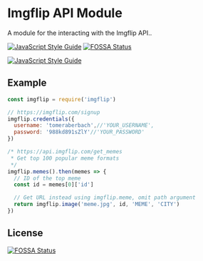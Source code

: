 # Imgflip API Module
A module for the interacting with the Imgflip API..

[![JavaScript Style Guide](https://cdn.rawgit.com/standard/standard/master/badge.svg)](https://github.com/standard/standard)
[![FOSSA Status](https://app.fossa.io/api/projects/git%2Bgithub.com%2FTomerADev%2Fimgflip.svg?type=shield)](https://app.fossa.io/projects/git%2Bgithub.com%2FTomerADev%2Fimgflip?ref=badge_shield)

[![JavaScript Style Guide](https://img.shields.io/badge/code_style-standard-brightgreen.svg)](https://standardjs.com)

## Example
```javascript
const imgflip = require('imgflip')

// https://imgflip.com/signup
imgflip.credentials({
  username: 'tomeraberbach',//'YOUR_USERNAME',
  password: '988kd891sZlY'//'YOUR_PASSWORD'
})

/* https://api.imgflip.com/get_memes
 * Get top 100 popular meme formats
 */
imgflip.memes().then(memes => {
  // ID of the top meme
  const id = memes[0]['id']

  // Get URL instead using imgflip.meme, omit path argument
  return imgflip.image('meme.jpg', id, 'MEME', 'CITY')
})
```


## License
[![FOSSA Status](https://app.fossa.io/api/projects/git%2Bgithub.com%2FTomerADev%2Fimgflip.svg?type=large)](https://app.fossa.io/projects/git%2Bgithub.com%2FTomerADev%2Fimgflip?ref=badge_large)